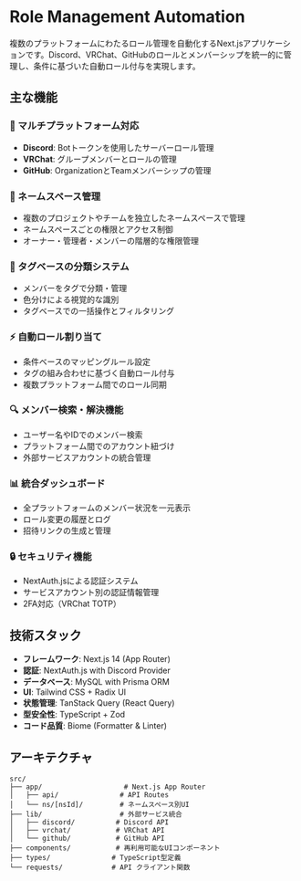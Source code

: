 # Role Management Automation

複数のプラットフォームにわたるロール管理を自動化するNext.jsアプリケーションです。Discord、VRChat、GitHubのロールとメンバーシップを統一的に管理し、条件に基づいた自動ロール付与を実現します。

## 主な機能

### 🔗 マルチプラットフォーム対応
- **Discord**: Botトークンを使用したサーバーロール管理
- **VRChat**: グループメンバーとロールの管理
- **GitHub**: OrganizationとTeamメンバーシップの管理

### 👥 ネームスペース管理
- 複数のプロジェクトやチームを独立したネームスペースで管理
- ネームスペースごとの権限とアクセス制御
- オーナー・管理者・メンバーの階層的な権限管理

### 🎯 タグベースの分類システム
- メンバーをタグで分類・管理
- 色分けによる視覚的な識別
- タグベースでの一括操作とフィルタリング

### ⚡ 自動ロール割り当て
- 条件ベースのマッピングルール設定
- タグの組み合わせに基づく自動ロール付与
- 複数プラットフォーム間でのロール同期

### 🔍 メンバー検索・解決機能
- ユーザー名やIDでのメンバー検索
- プラットフォーム間でのアカウント紐づけ
- 外部サービスアカウントの統合管理

### 📊 統合ダッシュボード
- 全プラットフォームのメンバー状況を一元表示
- ロール変更の履歴とログ
- 招待リンクの生成と管理

### 🔒 セキュリティ機能
- NextAuth.jsによる認証システム
- サービスアカウント別の認証情報管理
- 2FA対応（VRChat TOTP）

## 技術スタック

- **フレームワーク**: Next.js 14 (App Router)
- **認証**: NextAuth.js with Discord Provider
- **データベース**: MySQL with Prisma ORM
- **UI**: Tailwind CSS + Radix UI
- **状態管理**: TanStack Query (React Query)
- **型安全性**: TypeScript + Zod
- **コード品質**: Biome (Formatter & Linter)

## アーキテクチャ

```
src/
├── app/                    # Next.js App Router
│   ├── api/               # API Routes
│   └── ns/[nsId]/         # ネームスペース別UI
├── lib/                   # 外部サービス統合
│   ├── discord/          # Discord API
│   ├── vrchat/           # VRChat API
│   └── github/           # GitHub API
├── components/           # 再利用可能なUIコンポーネント
├── types/               # TypeScript型定義
└── requests/            # API クライアント関数
```
